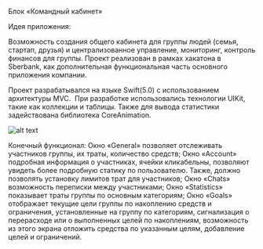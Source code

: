 
Блок «Командный кабинет»

Идея приложения:

Возможность создания общего кабинета для группы людей (семья, стартап, друзья) и централизованное управление, мониторинг, контроль финансов для группы. Проект реализован в рамках хакатона в Sberbank, как дополнительная функциональная часть основного приложения компании.

Проект разрабатывался на языке Swift(5.0) с использованием архитектуры MVC. 
При разработке использовались технологии UIKit, такие как коллекции и таблицы. Также для вывода статистики задействована библиотека CoreAnimation.

![alt text](https://github.com/alexanderpct/hackathon-sberbank/blob/master/hackaton-sberbank/hackaton-sberbank/Supporting%20Files/Assets.xcassets/Screen.imageset/Screen.png)

Конечный функционал:
Окно «General» позволяет отслеживать участников группы, их траты, количество средств;
Окно «Account» подробная информация о участниках, ячейки кликабельны, позволяют увидеть более подробную статику по пользователю. Также, должно позволять установку лимитов трат для участников;
Окно «Chats» возможность переписки между участниками;
Окно «Statistics» показывает траты группы по основным категориям;
Окно «Goals» отображает текущие цели группы по накоплению средств и ограничения, установленные на группу по категориям, сигнализация о перерасходе или о выполненных целей по накоплениям, возможность из этого экрана отложить средства по указанным целям, добавление целей и ограничений.

